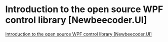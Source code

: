 # Introduction to the open source WPF control library [Newbeecoder.UI]
[Introduction to the open source WPF control library [Newbeecoder.UI]](https://aiwithcloud.com/2022/09/15/introduction_to_the_open_source_wpf_control_library_newbeecoder-ui/)